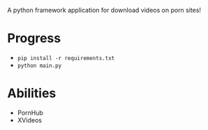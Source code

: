A python framework application for download videos on porn sites!

# Progress
- `pip install -r requirements.txt`
- `python main.py`

# Abilities
- PornHub
- XVideos
